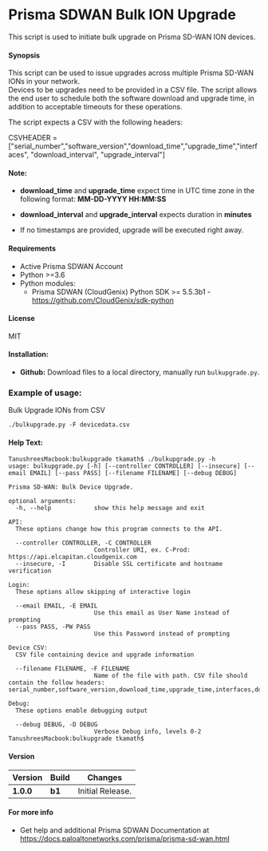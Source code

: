 # Prisma SDWAN Bulk ION Upgrade
This script is used to initiate bulk upgrade on Prisma SD-WAN ION devices. 

#### Synopsis
This script can be used to issue upgrades across multiple Prisma SD-WAN IONs in your network.  
Devices to be upgrades need to be provided in a CSV file. The script allows the end user to schedule both the software download and upgrade time, in addition to acceptable timeouts for these operations.

The script expects a CSV with the following headers:

CSVHEADER = ["serial_number","software_version","download_time","upgrade_time","interfaces", "download_interval", "upgrade_interval"]

#### Note:
* **download_time** and **upgrade_time** expect time in UTC time zone in the following format: **MM-DD-YYYY HH:MM:SS**

* **download_interval** and **upgrade_interval** expects duration in **minutes**

* If no timestamps are provided, upgrade will be executed right away.


#### Requirements
* Active Prisma SDWAN Account
* Python >=3.6
* Python modules:
    * Prisma SDWAN (CloudGenix) Python SDK >= 5.5.3b1 - <https://github.com/CloudGenix/sdk-python>

#### License
MIT

#### Installation:
 - **Github:** Download files to a local directory, manually run `bulkupgrade.py`. 

### Example of usage:
Bulk Upgrade IONs from CSV
```
./bulkupgrade.py -F devicedata.csv
```


#### Help Text:
```angular2
TanushreesMacbook:bulkupgrade tkamath$ ./bulkupgrade.py -h
usage: bulkupgrade.py [-h] [--controller CONTROLLER] [--insecure] [--email EMAIL] [--pass PASS] [--filename FILENAME] [--debug DEBUG]

Prisma SD-WAN: Bulk Device Upgrade.

optional arguments:
  -h, --help            show this help message and exit

API:
  These options change how this program connects to the API.

  --controller CONTROLLER, -C CONTROLLER
                        Controller URI, ex. C-Prod: https://api.elcapitan.cloudgenix.com
  --insecure, -I        Disable SSL certificate and hostname verification

Login:
  These options allow skipping of interactive login

  --email EMAIL, -E EMAIL
                        Use this email as User Name instead of prompting
  --pass PASS, -PW PASS
                        Use this Password instead of prompting

Device CSV:
  CSV file containing device and upgrade information

  --filename FILENAME, -F FILENAME
                        Name of the file with path. CSV file should contain the follow headers: serial_number,software_version,download_time,upgrade_time,interfaces,download_interval,upgrade_interval

Debug:
  These options enable debugging output

  --debug DEBUG, -D DEBUG
                        Verbose Debug info, levels 0-2
TanushreesMacbook:bulkupgrade tkamath$ 
```

#### Version
| Version | Build | Changes |
| ------- | ----- | ------- |
| **1.0.0** | **b1** | Initial Release. |


#### For more info
 * Get help and additional Prisma SDWAN Documentation at <https://docs.paloaltonetworks.com/prisma/prisma-sd-wan.html>
